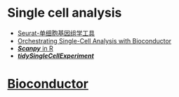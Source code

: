 # Single cell analysis

-   [Seurat-单细胞基因组学工具](https://satijalab.org/seurat/)
-   [Orchestrating Single-Cell Analysis with Bioconductor](https://bioconductor.org/books/release/OSCA/)
-   [***Scanpy*** in R](https://theislab.github.io/scanpy-in-R/)
-   [***tidySingleCellExperiment***](https://bioconductor.org/packages/release/bioc/html/tidySingleCellExperiment.html)

# [Bioconductor](https://new.bioconductor.org/)
